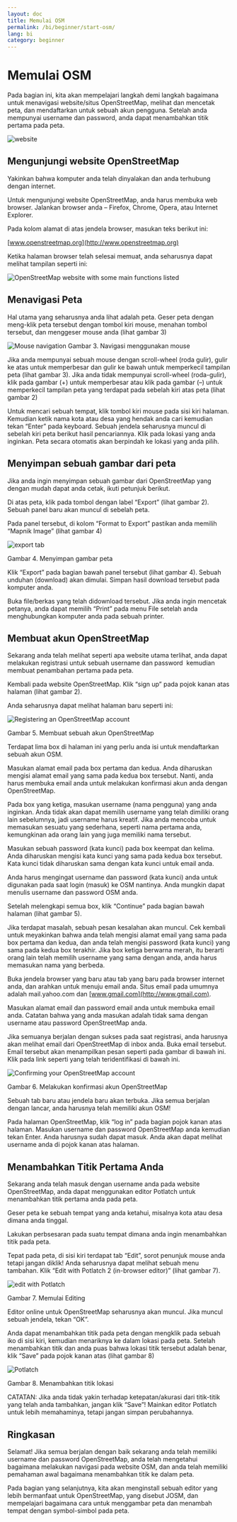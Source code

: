 ```yaml
---
layout: doc
title: Memulai OSM
permalink: /bi/beginner/start-osm/
lang: bi
category: beginner
---
```


Memulai OSM
===========

Pada bagian ini, kita akan mempelajari langkah demi langkah bagaimana
untuk menavigasi website/situs OpenStreetMap, melihat dan mencetak peta,
dan mendaftarkan untuk sebuah akun pengguna. Setelah anda mempunyai
username dan password, anda dapat menambahkan titik pertama pada peta.

![website][]

Mengunjungi website OpenStreetMap
---------------------------------

Yakinkan bahwa komputer anda telah dinyalakan dan anda terhubung dengan
internet.

Untuk mengunjungi website OpenStreetMap, anda harus membuka web browser.
Jalankan browser anda – Firefox, Chrome, Opera, atau Internet Explorer.

Pada kolom alamat di atas jendela browser, masukan teks berikut ini:

[www.openstreetmap.org](http://www.openstreetmap.org)

Ketika halaman browser telah selesai memuat, anda seharusnya dapat
melihat tampilan seperti ini:

![OpenStreetMap website with some main functions listed][]

Menavigasi Peta
---------------

Hal utama yang seharusnya anda lihat adalah peta. Geser peta dengan
meng-klik peta tersebut dengan tombol kiri mouse, menahan tombol
tersebut, dan menggeser mouse anda (lihat gambar 3)

![Mouse navigation][]
Gambar 3. Navigasi menggunakan mouse

Jika anda mempunyai sebuah mouse dengan scroll-wheel (roda gulir), gulir
ke atas untuk memperbesar dan gulir ke bawah untuk memperkecil tampilan
peta (lihat gambar 3). Jika anda tidak mempunyai scroll-wheel
(roda-gulir), klik pada gambar (+) untuk memperbesar atau klik pada
gambar (–) untuk memperkecil tampilan peta yang terdapat pada sebelah
kiri atas peta (lihat gambar 2)

Untuk mencari sebuah tempat, klik tombol kiri mouse pada sisi kiri
halaman. Kemudian ketik nama kota atau desa yang hendak anda cari
kemudian tekan “Enter” pada keyboard. Sebuah jendela seharusnya muncul
di sebelah kiri peta berikut hasil pencariannya. Klik pada lokasi yang
anda inginkan. Peta secara otomatis akan berpindah ke lokasi yang anda
pilih.

Menyimpan sebuah gambar dari peta
---------------------------------

Jika anda ingin menyimpan sebuah gambar dari OpenStreetMap yang dengan
mudah dapat anda cetak, ikuti petunjuk berikut.

Di atas peta, klik pada tombol dengan label “Export” (lihat gambar 2).
Sebuah panel baru akan muncul di sebelah peta.

Pada panel tersebut, di kolom “Format to Export” pastikan anda memilih
“Mapnik Image” (lihat gambar 4)

![export tab][]

Gambar 4. Menyimpan gambar peta

Klik “Export” pada bagian bawah panel tersebut (lihat gambar 4). Sebuah
unduhan (download) akan dimulai. Simpan hasil download tersebut pada
komputer anda.

Buka file/berkas yang telah didownload tersebut. Jika anda ingin
mencetak petanya, anda dapat memilih “Print” pada menu File setelah anda
menghubungkan komputer anda pada sebuah printer.

Membuat akun OpenStreetMap
--------------------------

Sekarang anda telah melihat seperti apa website utama terlihat, anda
dapat melakukan registrasi untuk sebuah username dan password  kemudian
membuat penambahan pertama pada peta.

Kembali pada website OpenStreetMap. Klik “sign up” pada pojok kanan atas
halaman (lihat gambar 2).

Anda seharusnya dapat melihat halaman baru seperti ini:

![Registering an OpenStreetMap account][]

Gambar 5. Membuat sebuah akun OpenStreetMap

Terdapat lima box di halaman ini yang perlu anda isi untuk mendaftarkan
sebuah akun OSM.

Masukan alamat email pada box pertama dan kedua. Anda diharuskan mengisi
alamat email yang sama pada kedua box tersebut. Nanti, anda harus
membuka email anda untuk melakukan konfirmasi akun anda dengan
OpenStreetMap.

Pada box yang ketiga, masukan username (nama pengguna) yang anda
inginkan. Anda tidak akan dapat memilih username yang telah dimiliki
orang lain sebelumnya, jadi username harus kreatif. Jika anda mencoba
untuk memasukan sesuatu yang sederhana, seperti nama pertama anda,
kemungkinan ada orang lain yang juga memiliki nama tersebut.

Masukan sebuah password (kata kunci) pada box keempat dan kelima. Anda
diharuskan mengisi kata kunci yang sama pada kedua box tersebut. Kata
kunci tidak diharuskan sama dengan kata kunci untuk email anda.

Anda harus mengingat username dan password (kata kunci) anda untuk
digunakan pada saat login (masuk) ke OSM nantinya. Anda mungkin dapat
menulis username dan password OSM anda.

Setelah melengkapi semua box, klik “Continue” pada bagian bawah halaman
(lihat gambar 5).

Jika terdapat masalah, sebuah pesan kesalahan akan muncul. Cek kembali
untuk meyakinkan bahwa anda telah mengisi alamat email yang sama pada
box pertama dan kedua, dan anda telah mengisi password (kata kunci) yang
sama pada kedua box terakhir. Jika box ketiga berwarna merah, itu
berarti orang lain telah memilih username yang sama dengan anda, anda
harus memasukan nama yang berbeda.

Buka jendela browser yang baru atau tab yang baru pada browser internet
anda, dan arahkan untuk menuju email anda. Situs email pada umumnya
adalah mail.yahoo.com dan [www.gmail.com](http://www.gmail.com).

Masukan alamat email dan password email anda untuk membuka email anda.
Catatan bahwa yang anda masukan adalah tidak sama dengan username atau
password OpenStreetMap anda.

Jika semuanya berjalan dengan sukses pada saat registrasi, anda harusnya
akan melihat email dari OpenStreetMap di inbox anda. Buka email
tersebut. Email tersebut akan menampilkan pesan seperti pada gambar di
bawah ini. Klik pada link seperti yang telah teridentifikasi di bawah
ini.

![Confirming your OpenStreetMap account][]

Gambar 6. Melakukan konfirmasi akun OpenStreetMap

Sebuah tab baru atau jendela baru akan terbuka. Jika semua berjalan
dengan lancar, anda harusnya telah memiliki akun OSM!

Pada halaman OpenStreetMap, klik “log in” pada bagian pojok kanan atas
halaman. Masukan username dan password OpenStreetMap anda kemudian tekan
Enter. Anda harusnya sudah dapat masuk. Anda akan dapat melihat username
anda di pojok kanan atas halaman.

Menambahkan Titik Pertama Anda
------------------------------

Sekarang anda telah masuk dengan username anda pada website
OpenStreetMap, anda dapat menggunakan editor Potlatch untuk menambahkan
titik pertama anda pada peta.

Geser peta ke sebuah tempat yang anda ketahui, misalnya kota atau desa
dimana anda tinggal.

Lakukan perbsesaran pada suatu tempat dimana anda ingin menambahkan
titik pada peta.

Tepat pada peta, di sisi kiri terdapat tab “Edit”, sorot penunjuk mouse
anda tetapi jangan diklik! Anda seharusnya dapat melihat sebuah menu
tambahan. Klik “Edit with Potlatch 2 (in-browser editor)” (lihat gambar
7).

![edit with Potlatch][]

Gambar 7. Memulai Editing

Editor online untuk OpenStreetMap seharusnya akan muncul. Jika muncul
sebuah jendela, tekan “OK”.

Anda dapat menambahkan titik pada peta dengan mengklik pada sebuah iko
di sisi kiri, kemudian menariknya ke dalam lokasi pada peta. Setelah
menambahkan titik dan anda puas bahwa lokasi titik tersebut adalah
benar, klik “Save” pada pojok kanan atas (lihat gambar 8)

![Potlatch][]

Gambar 8. Menambahkan titik lokasi

CATATAN: Jika anda tidak yakin terhadap ketepatan/akurasi dari
titik-titik yang telah anda tambahkan, jangan klik “Save”! Mainkan
editor Potlatch untuk lebih memahaminya, tetapi jangan simpan
perubahannya.

Ringkasan
---------

Selamat! Jika semua berjalan dengan baik sekarang anda telah memiliki
username dan password OpenStreetMap, anda telah mengetahui bagaimana
melakukan navigasi pada website OSM, dan anda telah memiliki pemahaman
awal bagaimana menambahkan titik ke dalam peta.

Pada bagian yang selanjutnya, kita akan menginstall sebuah editor yang
lebih bermanfaat untuk OpenStreetMap, yang disebut JOSM, dan mempelajari
bagaimana cara untuk menggambar peta dan menambah tempat dengan
symbol-simbol pada peta.


[website]: /images/bi/beginner/02_start-osm/bi_beg_02_start-osm_image00_website.png
[OpenStreetMap website with some main functions listed]: /images/bi/beginner/02_start-osm/bi_beg_02_start-osm_image01_osm-website-main-functions.png
[Mouse navigation]: /images/bi/beginner/02_start-osm/bi_beg_02_start-osm_image02_mouse-navigation.png
[Search]: /images/bi/beginner/02_start-osm/bi_beg_02_start-osm_image03_search.png
[Layers button]: /images/bi/beginner/02_start-osm/bi_beg_02_start-osm_image04_layers.png
[Transport map]: /images/bi/beginner/02_start-osm/bi_beg_02_start-osm_image05_transport-map.png
[Registering an OpenStreetMap account]: /images/bi/beginner/02_start-osm/bi_beg_02_start-osm_image06_registering-account.png
[Confirming your OpenStreetMap account]: /images/bi/beginner/02_start-osm/bi_beg_02_start-osm_image07_confirming-account.png
[Click edit]: /images/bi/beginner/02_start-osm/bi_beg_02_start-osm_image08_click-edit.png
[iD editor]: /images/bi/beginner/02_start-osm/bi_beg_02_start-osm_image09_id-editor.png
[Point button]: /images/bi/beginner/02_start-osm/bi_beg_02_start-osm_image10_point-button.png
[Save button]: /images/bi/beginner/02_start-osm/bi_beg_02_start-osm_image11_save-button.png

[export tab]: /images/bi/beginner/02_start-osm/bi_beg_02_start-osm_image12_export-image.png
[edit with Potlatch]: /images/bi/beginner/02_start-osm/bi_beg_02_start-osm_image13_edit-with-potlatch.png
[Potlatch]: /images/bi/beginner/02_start-osm/bi_beg_02_start-osm_image14_potlatch.png

